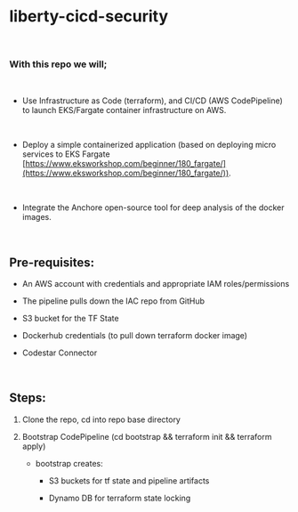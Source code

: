 liberty-cicd-security
=====================

 

### With this repo we will;

 

-   Use Infrastructure as Code (terraform), and CI/CD (AWS CodePipeline) to
    launch EKS/Fargate container infrastructure on AWS.

 

-   Deploy a simple containerized application (based on deploying micro services
    to EKS Fargate
    [https://www.eksworkshop.com/beginner/180_fargate/](https://www.eksworkshop.com/beginner/180_fargate/)).

 

-   Integrate the Anchore open-source tool for deep analysis of the docker
    images.

 

Pre-requisites:
---------------

-   An AWS account with credentials and appropriate IAM roles/permissions

-   The pipeline pulls down the IAC repo from GitHub

-   S3 bucket for the TF State

-   Dockerhub credentials (to pull down terraform docker image)

-   Codestar Connector

 

Steps:
------

1.  Clone the repo, cd into repo base directory

2.  Bootstrap CodePipeline (cd bootstrap && terraform init && terraform apply)

    -   bootstrap creates:

        -   S3 buckets for tf state and pipeline artifacts

        -   Dynamo DB for terraform state locking

